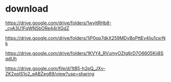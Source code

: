 # download

https://drive.google.com/drive/folders/1wyltRHb8-_cyA3U1FqWN5bORe44rXGdZ

https://drive.google.com/drive/folders/1jP0op7dkX259MDyBoPttEv4liu1cxrNk

https://drive.google.com/drive/folders/1KVY4_RVumyOZtg6rD7O6605Kii8SqdUh

https://drive.google.com/file/d/1tB5-h2pQ_JXv-ZK2xqIS1o2_eABZeg89/view?usp=sharing

